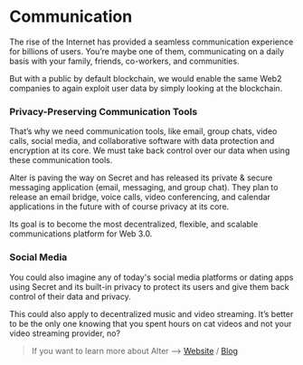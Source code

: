# Communication

The rise of the Internet has provided a seamless communication experience for billions of users. You’re maybe one of them, communicating on a daily basis with your family, friends, co-workers, and communities.

But with a public by default blockchain, we would enable the same Web2 companies to again exploit user data by simply looking at the blockchain.

### Privacy-Preserving Communication Tools

That’s why we need communication tools, like email, group chats, video calls, social media, and collaborative software with data protection and encryption at its core. We must take back control over our data when using these communication tools.

Alter is paving the way on Secret and has released its private & secure messaging application (email, messaging, and group chat). They plan to release an email bridge, voice calls, video conferencing, and calendar applications in the future with of course privacy at its core.

Its goal is to become the most decentralized, flexible, and scalable communications platform for Web 3.0.

### Social Media

You could also imagine any of today's social media platforms or dating apps using Secret and its built-in privacy to protect its users and give them back control of their data and privacy.

This could also apply to decentralized music and video streaming. It’s better to be the only one knowing that you spent hours on cat videos and not your video streaming provider, no?

> If you want to learn more about Alter --> [Website](https://altermail.live/) / [Blog](https://blog.altermail.live/alter-2022-roadmap-chat-channels-and-beyond-8a78002c8f4a)
